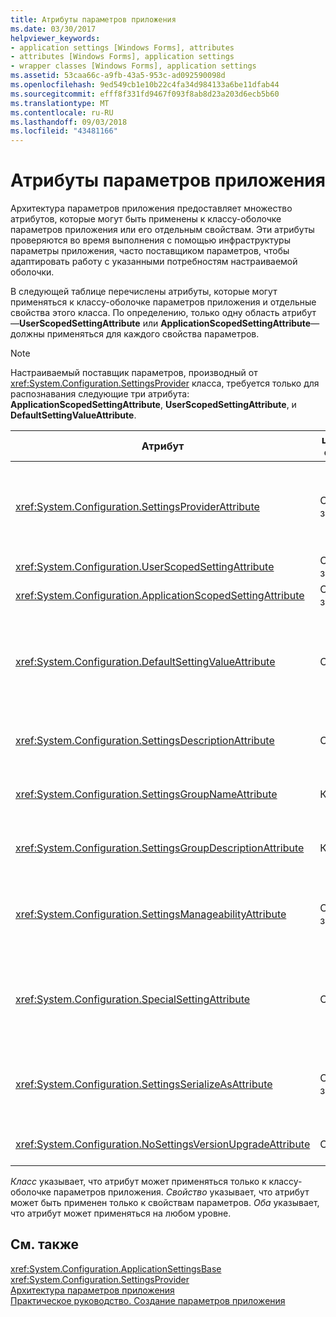 ```yaml
---
title: Атрибуты параметров приложения
ms.date: 03/30/2017
helpviewer_keywords:
- application settings [Windows Forms], attributes
- attributes [Windows Forms], application settings
- wrapper classes [Windows Forms], application settings
ms.assetid: 53caa66c-a9fb-43a5-953c-ad092590098d
ms.openlocfilehash: 9ed549cb1e10b22c4fa34d984133a6be11dfab44
ms.sourcegitcommit: efff8f331fd9467f093f8ab8d23a203d6ecb5b60
ms.translationtype: MT
ms.contentlocale: ru-RU
ms.lasthandoff: 09/03/2018
ms.locfileid: "43481166"
---
```

# <a name="application-settings-attributes"></a>Атрибуты параметров приложения
Архитектура параметров приложения предоставляет множество атрибутов, которые могут быть применены к классу-оболочке параметров приложения или его отдельным свойствам. Эти атрибуты проверяются во время выполнения с помощью инфраструктуры параметры приложения, часто поставщиком параметров, чтобы адаптировать работу с указанными потребностям настраиваемой оболочки.  
  
 В следующей таблице перечислены атрибуты, которые могут применяться к классу-оболочке параметров приложения и отдельные свойства этого класса. По определению, только одну область атрибут —**UserScopedSettingAttribute** или **ApplicationScopedSettingAttribute**— должны применяться для каждого свойства параметров.  
  
> [!NOTE]
>  Настраиваемый поставщик параметров, производный от <xref:System.Configuration.SettingsProvider> класса, требуется только для распознавания следующие три атрибута: **ApplicationScopedSettingAttribute**, **UserScopedSettingAttribute**, и **DefaultSettingValueAttribute**.  
  
|Атрибут|целевого объекта|Описание|  
|---------------|------------|-----------------|  
|<xref:System.Configuration.SettingsProviderAttribute>|Оба значения|Задает короткое имя поставщика параметров, используемый для сохранения состояния.<br /><br /> Если этот атрибут не задан, поставщик по умолчанию, <xref:System.Configuration.LocalFileSettingsProvider>, предполагается, что.|  
|<xref:System.Configuration.UserScopedSettingAttribute>|Оба значения|Определяет свойство как параметр приложений пользователя.|  
|<xref:System.Configuration.ApplicationScopedSettingAttribute>|Оба значения|Определяет свойство как параметр приложения.|  
|<xref:System.Configuration.DefaultSettingValueAttribute>|Свойство.|Указывает строку, которая может быть десериализован поставщиком жестко заданную по умолчанию для этого свойства.<br /><br /> <xref:System.Configuration.LocalFileSettingsProvider> Этот атрибут не требуется и переопределяет любое значение, предоставляемые этим атрибутом Если значение уже сохранены.|  
|<xref:System.Configuration.SettingsDescriptionAttribute>|Свойство.|Предоставляет описательный тест для отдельных параметров, в основном используется средствами времени выполнения и во время разработки.|  
|<xref:System.Configuration.SettingsGroupNameAttribute>|Класс|Содержит явное имя для группы параметров. Если этот атрибут отсутствует, <xref:System.Configuration.ApplicationSettingsBase> использует имя класса-оболочки.|  
|<xref:System.Configuration.SettingsGroupDescriptionAttribute>|Класс|Предоставляет описательный тест для группы параметров, в основном используется средствами времени выполнения и во время разработки.|  
|<xref:System.Configuration.SettingsManageabilityAttribute>|Оба значения|Указывает ноль или более служб управляемости, которые должна быть представлена группа параметров или свойство. Описываются доступные службы <xref:System.Configuration.SettingsManageability> перечисления.|  
|<xref:System.Configuration.SpecialSettingAttribute>|Свойство.|Указывает, что параметр принадлежит к особой предопределенной категории, например строку подключения, предлагаемое специальной обработки поставщика параметров. Стандартные категории для этого атрибута определяется <xref:System.Configuration.SpecialSetting> перечисления.|  
|<xref:System.Configuration.SettingsSerializeAsAttribute>|Оба значения|Указывает предпочтительный механизм сериализации для группы параметров или свойства. Доступные механизмы сериализации определяются <xref:System.Configuration.SettingsSerializeAs> перечисления.|  
|<xref:System.Configuration.NoSettingsVersionUpgradeAttribute>|Свойство.|Указывает, что поставщик параметров должен отключить всю функциональность обновления приложения для помеченного свойства.|  
  
 *Класс* указывает, что атрибут может применяться только к классу-оболочке параметров приложения. *Свойство* указывает, что атрибут может быть применен только к свойствам параметров. *Оба* указывает, что атрибут может применяться на любом уровне.  
  
## <a name="see-also"></a>См. также  
 <xref:System.Configuration.ApplicationSettingsBase>  
 <xref:System.Configuration.SettingsProvider>  
 [Архитектура параметров приложения](../../../../docs/framework/winforms/advanced/application-settings-architecture.md)  
 [Практическое руководство. Создание параметров приложения](https://msdn.microsoft.com/library/53b3af80-1c02-4e35-99c6-787663148945)
